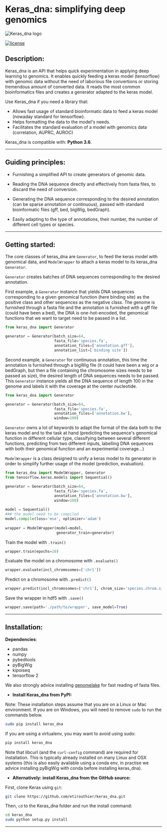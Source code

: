 # Keras_dna: simplifying deep genomics

![Keras_dna logo](favicon.ico)

[![license](https://img.shields.io/github/license/mashape/apistatus.svg?maxAge=2592000)](https://github.com/etirouthier/keras_dna/LICENSE)

## Description:

Keras_dna is an API that helps quick experimentation in applying deep learning to genomics. It enables quickly feeding a keras model (tensorflow) with genomic data without the need of laborious file convertions or storing tremendous amount of converted data. It reads the most common bioinformatics files and creates a generator adapted to the keras model.

Use Keras_dna if you need a library that:

- Allows fast usage of standard bioinformatic data to feed a keras model (nowaday standard for tensorflow).
- Helps formatting the data to the model's needs.
- Facilitates the standard evaluation of a model with genomics data (correlation, AUPRC, AUROC)

Keras_dna is compatible with: __Python 3.6__.


------------------

## Guiding principles:

- Furnishing a simplified API to create generators of genomic data.

- Reading the DNA sequence directly and effectively from fasta files, to discard the need of conversion.

- Generating the DNA sequence corresponding to the desired annotation (can be sparse annotation or continuous), passed with standard bioinformatic files (gff, bed, bigWig, bedGraph).

- Easily adapting to the type of annotations, their number, the number of different cell types or species.

------------------


## Getting started:

The core classes of keras_dna are `Generator`, to feed the keras model with genomical data, and `ModelWrapper` to attach a keras model to its keras_dna `Generator`.

`Generator` creates batches of DNA sequences corresponding to the desired annotation.

First example, a `Generator` instance that yields DNA sequences corresponding to a given genomical function (here binding site) as the positive class and other sequences as the negative class. The genome is furnished through a fasta file and the annotation is furnished with a gff file (could have been a bed), the DNA is one-hot-encoded, the genomical functions that we want to target need to be passed in a list.

```python
from keras_dna import Generator

generator = Generator(batch_size=64,
                      fasta_file='species.fa',
                      annotation_files=['annotation.gff'],
                      annotation_list=['binding site'])
```

Second example, a `Generator` for continuous annotation, this time the annotation is furnished through a bigWig file (it could have been a wig or a bedGraph, but then a file containing the chromosome sizes needs to be passed as size), the desired length of DNA sequences needs to be passed. This `Generator` instance yields all the DNA sequence of length 100 in the genome and labels it with the coverage at the center nucleotide.

```python
from keras_dna import Generator

generator = Generator(batch_size=64,
                      fasta_file='species.fa',
                      annotation_files=['annotation.bw'],
                      window=100)
```
`Generator` owns a lot of keywords to adapt the format of the data both to the keras model and to the task at hand (predicting the sequence's genomical function in different cellular type, classifying between several different functions, predicting from two different inputs, labelling DNA sequences with both their genomical function and an experimental coverage...)


`ModelWrapper` is a class designed to unify a keras model to its generator in order to simplify further usage of the model (prediction, evaluation). 

```python
from keras_dna import ModelWrapper, Generator
from tensorflow.keras.models import Sequential()

generator = Generator(batch_size=64,
                      fasta_file='species.fa',
                      annotation_files=['annotation.bw'],
                      window=100)
                      
model = Sequential()
### the model need to be compiled
model.compile(loss='mse', optimizer='adam')
 
wrapper = ModelWrapper(model=model,
                       generator_train=generator)
```
 
Train the model with `.train()`
```python
wrapper.train(epochs=10)
```
 
Evaluate the model on a chromosome with `.evaluate()`
```python
wrapper.evaluate(incl_chromosomes=['chr1'])
```

Predict on a chromosome with `.predict()`
```python
wrapper.predict(incl_chromosomes=['chr1'], chrom_size='species.chrom.sizes')
```

Save the wrapper in hdf5 with `.save()`
```python
wrapper.save(path='./path/to/wrapper', save_model=True)
```
 
------------------


## Installation:


**Dependencies**:

- pandas
- numpy
- pybedtools
- pyBigWig
- kipoiseq
- tensorflow 2
              
 We also strongly advice installing [genomelake](https://github.com/kundajelab/genomelake) for fast reading of fasta files. 
 
 - **Install Keras_dna from PyPI:**

Note: These installation steps assume that you are on a Linux or Mac environment.
If you are on Windows, you will need to remove `sudo` to run the commands below.

```sh
sudo pip install keras_dna
```

If you are using a virtualenv, you may want to avoid using sudo:

```sh
pip install keras_dna
```

Note that libcurl (and the `curl-config` command) are required for installation. This is typically already installed on many Linux and OSX systems (this is also easily available using a conda env, in practise we advice installing pyBigWig with conda before installing keras_dna).


- **Alternatively: install Keras_dna from the GitHub source:**

First, clone Keras using `git`:

```sh
git clone https://github.com/etirouthier/keras_dna.git
```

 Then, `cd` to the Keras_dna folder and run the install command:
```sh
cd keras_dna
sudo python setup.py install
```

------------------
